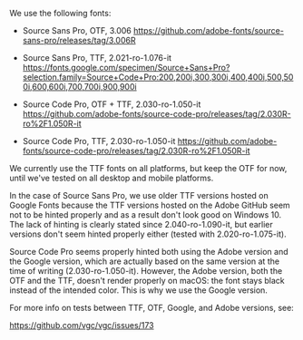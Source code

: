 We use the following fonts:

- Source Sans Pro, OTF, 3.006
  https://github.com/adobe-fonts/source-sans-pro/releases/tag/3.006R

- Source Sans Pro, TTF, 2.021-ro-1.076-it
  https://fonts.google.com/specimen/Source+Sans+Pro?selection.family=Source+Code+Pro:200,200i,300,300i,400,400i,500,500i,600,600i,700,700i,900,900i

- Source Code Pro, OTF + TTF, 2.030-ro-1.050-it
  https://github.com/adobe-fonts/source-code-pro/releases/tag/2.030R-ro%2F1.050R-it

- Source Code Pro, TTF, 2.030-ro-1.050-it
  https://github.com/adobe-fonts/source-code-pro/releases/tag/2.030R-ro%2F1.050R-it

We currently use the TTF fonts on all platforms, but keep the OTF for
now, until we've tested on all desktop and mobile platforms.

In the case of Source Sans Pro, we use older TTF versions hosted on Google
Fonts because the TTF versions hosted on the Adobe GitHub seem not to be
hinted properly and as a result don't look good on Windows 10. The lack of
hinting is clearly stated since 2.040-ro-1.090-it, but earlier versions don't
seem hinted properly either (tested with 2.020-ro-1.075-it).

Source Code Pro seems properly hinted both using the Adobe version and the
Google version, which are actually based on the same version at the time of
writing (2.030-ro-1.050-it). However, the Adobe version, both the OTF and
the TTF, doesn't render properly on macOS: the font stays black instead
of the intended color. This is why we use the Google version.

For more info on tests between TTF, OTF, Google, and Adobe versions, see:

https://github.com/vgc/vgc/issues/173
